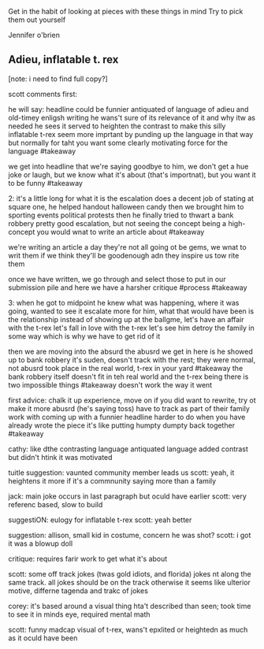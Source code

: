 
Get in the habit of looking at pieces with these things in mind
Try to pick them out yourself

Jennifer o'brien

## Adieu, inflatable t. rex
[note: i need to find full copy?]

scott comments first:

he will say: headline could be funnier
antiquated of language of adieu and old-timey enligsh writing
he wans't sure of its relevance of it and why itw as needed
he sees it served to heighten the contrast
to make this silly inflatable t-rex seem more imprtant by punding up the language in that way
but normally for taht you want some clearly motivating force for the language #takeaway 

we get into headline that we're saying goodbye to him, we don't get a hue joke or laugh, but we know what it's about (that's importnat), but you want it to be funny #takeaway 

2: it's a little long for what it is
the escalation does a decent job of stating at square one, he helped handout halloween candy
then we brought him to sporting events
political protests
then he finally tried to thwart a bank robbery
pretty good escalation, but not seeing the concept being a high-concept you would wnat to write an article about #takeaway 

we're writing an article a day
they're not all going ot be gems, we wnat to writ them if we think they'll be goodenough adn they inspire us tow rite them 

once we have written, we go through and select those to put in our submission pile and here we have a harsher critique #process #takeaway 

3: when he got to midpoint he knew what was happening, where it was going, wanted to see it escalate more
for him, what that would have been is the relationship 
instead of showing up at the ballgme, let's have an affair with the t-rex
let's fall in love with the t-rex
let's see him detroy the family in some way
which is why we have to get rid of it

then we are moving into the absurd
the abusrd we get in here is he showed up to  bank robbery
it's suden, doesn't track with the rest; they were normal, not abusrd
took place in the real world, t-rex in your yard #takeaway 
the bank robbery itself doesn't fit in teh real world
and the t-rex being there is two impossible things #takeaway 
doesn't work the way it went

first advice: chalk it up experience, move on
if you did want to rewrite, try ot make it more abusrd (he's saying toss)
have to track as part of their family
work with coming up with a funnier headline
harder to do when you have already wrote the piece
it's like putting humpty dumpty back together #takeaway 

cathy: like dthe contrasting language
antiquated language added contrast but didn't htink it was motivated

tuitle suggestion: vaunted community member leads us
scott: yeah, it heightens it more if it's a commnunity saying more than a family

jack: main joke occurs in last paragraph but oculd have earlier
scott: very referenc based, slow to build

suggestiON: eulogy for inflatable t-rex
scott: yeah better

suggestion: allison, small kid in costume, concern he was shot?
scott: i got it was a blowup doll

critique: requires farir work to get what it's about 

scott: some off track jokes (twas gold idiots, and florida)
jokes nt along the same track. all jokes should be on the track
otherwise it seems like ulterior motive, differne tagenda and trakc of jokes

corey: it's based around a visual thing hta't described than seen; took time to see it in minds eye, required mental math

scott: funny madcap visual of t-rex, wans't epxlited or heightedn as much as it oculd have been

